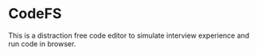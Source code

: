 # CodeFS

This is a distraction free code editor to simulate interview experience and run code in browser.